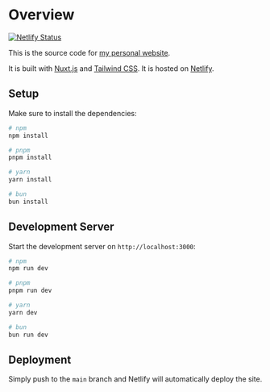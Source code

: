 # Overview

[![Netlify Status](https://api.netlify.com/api/v1/badges/f48f4c30-09db-4c03-bcda-8ee7045f5ccf/deploy-status)](https://app.netlify.com/sites/superb-gelato-12ee1c/deploys)

This is the source code for [my personal website](https://benweisel.com).

It is built with [Nuxt.js](https://nuxt.com/docs/getting-started/introduction) and [Tailwind CSS](https://tailwindcss.com/docs/installation). It is hosted on [Netlify](https://netlify.com).

## Setup

Make sure to install the dependencies:

```bash
# npm
npm install

# pnpm
pnpm install

# yarn
yarn install

# bun
bun install
```

## Development Server

Start the development server on `http://localhost:3000`:

```bash
# npm
npm run dev

# pnpm
pnpm run dev

# yarn
yarn dev

# bun
bun run dev
```

## Deployment
Simply push to the `main` branch and Netlify will automatically deploy the site.
